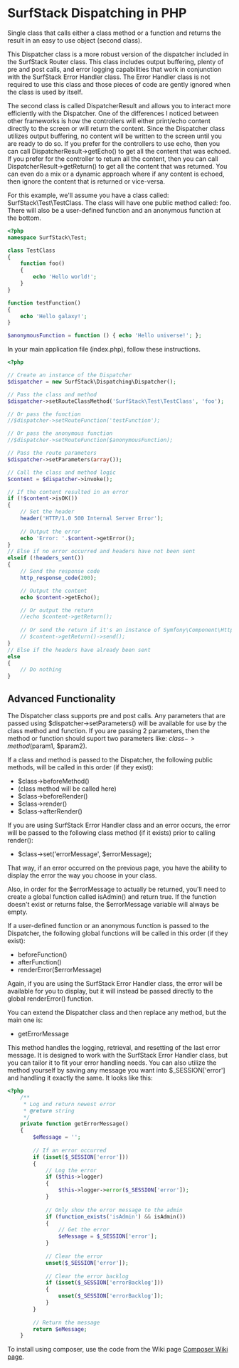 SurfStack Dispatching in PHP
========================

Single class that calls either a class method or a function and returns the
result in an easy to use object (second class).

This Dispatcher class is a more robust version of the dispatcher included in the
SurfStack Router class. This class includes output buffering, plenty of pre
and post calls, and error logging capabilities that work in conjunction with
the SurfStack Error Handler class. The Error Handler class is not required to
use this class and those pieces of code are gently ignored when the class is
used by itself.

The second class is called DispatcherResult and allows you to interact more
efficiently with the Dispatcher. One of the differences I noticed between other
frameworks is how the controllers will either print/echo content directly to the
screen or will return the content. Since the Dispatcher class utilizes output
buffering, no content will be written to the screen until you are ready to do
so. If you prefer for the controllers to use echo, then you can call
DispatcherResult->getEcho() to get all the content that was echoed. If you
prefer for the controller to return all the content, then you can call
DispatcherResult->getReturn() to get all the content that was returned. You can
even do a mix or a dynamic approach where if any content is echoed, then ignore
the content that is returned or vice-versa.

For this example, we'll assume you have a class called: SurfStack\Test\TestClass.
The class will have one public method called: foo.
There will also be a user-defined function and an anonymous function at the
bottom.

```php
<?php
namespace SurfStack\Test;

class TestClass
{
    function foo()
    {
        echo 'Hello world!';
    }
}

function testFunction()
{
    echo 'Hello galaxy!';
}

$anonymousFunction = function () { echo 'Hello universe!'; };
```

In your main application file (index.php), follow these instructions.

```php
<?php

// Create an instance of the Dispatcher
$dispatcher = new SurfStack\Dispatching\Dispatcher();

// Pass the class and method
$dispatcher->setRouteClassMethod('SurfStack\Test\TestClass', 'foo');

// Or pass the function
//$dispatcher->setRouteFunction('testFunction');

// Or pass the anonymous function
//$dispatcher->setRouteFunction($anonymousFunction);

// Pass the route parameters
$dispatcher->setParameters(array());

// Call the class and method logic
$content = $dispatcher->invoke();

// If the content resulted in an error
if (!$content->isOK())
{
    // Set the header
    header('HTTP/1.0 500 Internal Server Error');
    
    // Output the error
    echo 'Error: '.$content->getError();
}
// Else if no error occurred and headers have not been sent
elseif (!headers_sent())
{
    // Send the response code
    http_response_code(200);

    // Output the content
    echo $content->getEcho();

    // Or output the return
    //echo $content->getReturn();
    
    // Or send the return if it's an instance of Symfony\Component\HttpFoundation\Response
    // $content->getReturn()->send();
}
// Else if the headers have already been sent
else
{
    // Do nothing
}

```

Advanced Functionality
----------------------

The Dispatcher class supports pre and post calls. Any parameters that are
passed using $dispatcher->setParameters() will be available for use by the 
class method and function. If you are passing 2 parameters, then the method or
function should suport two parameters like: $class->method($param1, $param2).

If a class and method is passed to the Dispatcher, the following public methods,
will be called in this order (if they exist):
* $class->beforeMethod()
* (class method will be called here)
* $class->beforeRender()
* $class->render()
* $class->afterRender()

If you are using SurfStack Error Handler class and an error occurs, the error will
be passed to the following class method (if it exists) prior to calling render():
* $class->set('errorMessage', $errorMessage);

That way, if an error occurred on the previous page, you have the ability to
display the error the way you choose in your class.

Also, in order for the $errorMessage to actually be returned, you'll need to
create a global function called isAdmin() and return true.
If the function doesn't exist or returns false, the $errorMessage variable
will always be empty.

If a user-defined function or an anonymous function is passed to the Dispatcher,
the following global functions will be called in this order (if they exist):
* beforeFunction()
* afterFunction()
* renderError($errorMessage)

Again, if you are using the SurfStack Error Handler class, the error will be
available for you to display, but it will instead be passed directly to the
global renderError() function.

You can extend the Dispatcher class and then replace any method, but the main one is:
* getErrorMessage

This method handles the logging, retrieval, and resetting of the last error
message. It is designed to work with the SurfStack Error Handler class, but
you can tailor it to fit your error handling needs. You can also utilize the
method yourself by saving any message you want into $_SESSION['error'] and
handling it exactly the same. It looks like this:

```php
<?php
    /**
     * Log and return newest error
     * @return string
     */
    private function getErrorMessage()
    {
        $eMessage = '';
        
        // If an error occurred
        if (isset($_SESSION['error']))
        {
            // Log the error
            if ($this->logger)
            {
                $this->logger->error($_SESSION['error']);
            }
    
            // Only show the error message to the admin
            if (function_exists('isAdmin') && isAdmin())
            {
                // Get the error
                $eMessage = $_SESSION['error'];
            }
            
            // Clear the error
            unset($_SESSION['error']);
            
            // Clear the error backlog
            if (isset($_SESSION['errorBacklog']))
            {
                unset($_SESSION['errorBacklog']);
            }
        }
        
        // Return the message
        return $eMessage;
    }
```

To install using composer, use the code from the Wiki page [Composer Wiki page](../../wiki/Composer).

